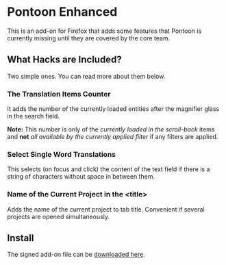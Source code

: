 # Pontoon Enhanced
This is an add-on for Firefox that adds some features that Pontoon is currently missing until they are covered by the core team.

## What Hacks are Included?
Two simple ones. You can read more about them below.

### The Translation Items Counter
It adds the number of the currently loaded entities after the magnifier glass in the search field.

**Note:** This number is only of the *currently loaded in the scroll-back* items and **not** *all available by the currently applied filter* if any filters are applied.

### Select Single Word Translations
This selects (on focus and click) the content of the text field if there is a string of characters without space in between them.

### Name of the Current Project in the &lt;title&gt;
Adds the name of the current project to tab title. Convenient if several projects are opened simultaneously.

## Install
The signed add-on file can be [downloaded here](https://github.com/StoyanDimitrov/pontoon-enchanced/raw/bin/pontoon_enhanced-0.0.6-fx.xpi).
